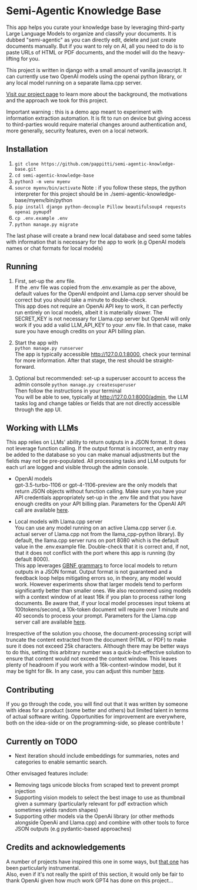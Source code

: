 # Semi-Agentic Knowledge Base

This app helps you curate your knowledge base by leveraging third-party Large Language Models to organize and classify your documents. It is dubbed "semi-agentic" as you can directly edit, delete and just create documents manually. But if you want to rely on AI, all you need to do is to paste URLs of HTML or PDF documents, and the model will do the heavy-lifting for you. 

This project is written in django with a small amount of vanilla javascript. It can currently use two OpenAI models using the openai python library, or any local model running on a separate llama.cpp server.  

[Visit our project page](https://www.pitti.io/projects/semi-agentic-knowledge-base) to learn more about the background, the motivations and the approach we took for this project.

Important warning : this is a demo app meant to experiment with information extraction automation. It is fit to run on device but giving access to third-parties would require material changes around authentication and, more generally, security features, even on a local network. 

## Installation
1. `git clone https://github.com/pappitti/semi-agentic-knowledge-base.git`
2. `cd semi-agentic-knowledge-base`
3. `python3 -m venv myenv`
4. `source myenv/bin/activate` 
Note : if you follow these steps, the python interpreter for this project should be in ./semi-agentic-knowledge-base/myenv/bin/python
5. `pip install django python-decouple Pillow beautifulsoup4 requests openai pymupdf`
6. `cp .env.example .env`
7. `python manage.py migrate`

The last phase will create a brand new local database and seed some tables with information that is necessary for the app to work (e.g OpenAI models names or chat formats for local models)

## Running
1. First, set-up the .env file.    
If the .env file was copied from the .env.example as per the above, default values for the OpenAI endpoint and Llama.cpp server should be correct but you should take a minute to double-check.  
This app does not require an OpenAi API key to work, it can perfectly run entirely on local models, albeit it is materially slower. The SECRET_KEY is not necessary for Llama.cpp server but OpenAI will only work if you add a valid LLM_API_KEY to your .env file. In that case, make sure you have enough credits on your API billing plan.

2. Start the app with   
`python manage.py runserver`  
The app is typically accessible http://127.0.0.1:8000, check your terminal for more information. After that stage, the rest should be straight-forward.   

3. Optional but recommended: set-up a superuser account to access the admin console 
`python manage.py createsuperuser`  
Then follow the instructions in your terminal  
You will be able to see, typically at http://127.0.0.1:8000/admin, the LLM tasks log and change tables or fields that are not directly accessible through the app UI.  

## Working with LLMs
This app relies on LLMs' ability to return outputs in a JSON format. It does not leverage function calling. If the output format is incorrect, an entry may be added to the database so you can make manual adjustments but the fields may not be pre-populated. All processing tasks and LLM outputs for each url are logged and visible through the admin console.

- OpenAI  models  
gpt-3.5-turbo-1106 or gpt-4-1106-preview are the only models that return JSON objects without function calling. Make sure you have your API credentials appropriately set-up in the .env file and that you have enough credits on your API billing plan. Parameters for the OpenAI API call are available [here](newdocs/doc_processing.py#L351).
  
- Local models with Llama.cpp server  
You can use any model running on an active Llama.cpp server (i.e. actual server of Llama.cpp not from the llama_cpp-python library). By default, the llama.cpp server runs on port 8080 which is the default value in the .env.example file. Double-check that it is correct and, if not, that it does not conflict with the port where this app is running (by default 8000).  
This app leverages [GBNF grammars](newdocs/doc_processing.py#L302) to force local models to return outputs in a JSON format. Output format is not guaranteed and a feedback loop helps mitigating errors so, in theory, any model would work. However experiments show that larger models tend to perform significantly better than smaller ones. We also recommend using models with a context window of at least 16k if you plan to process rather long documents. Be aware that, if your local model processes input tokens at 100tokens/second, a 10k-token document will require over 1 minute and 40 seconds to process your prompt. Parameters for the Llama.cpp server call are available [here](newdocs/doc_processing.py#L380).    


Irrespective of the solution you choose, the document-processing script will truncate the content extracted from the document (HTML or PDF) to make sure it does not exceed 25k characters. Although there may be better ways to do this, setting this arbitrary number was a quick-but-effective solution to ensure that content would not exceed the context window. This leaves plenty of headroom if you work with a 16k-context-window model, but it may be tight for 8k. In any case, you can adjust this number [here](newdocs/doc_processing.py#L877).  
  

## Contributing  
If you go through the code, you will find out that it was written by someone with ideas for a product (some better and others) but limited talent in terms of actual software writing. Opportunities for improvement are everywhere, both on the idea-side or on the programming-side, so please contribute !


## Currently on TODO 
- Next iteration should include embeddings for summaries, notes and categories to enable semantic search.  
  
Other envisaged features include:
- Removing tags unicode blocks from scraped text to prevent prompt injection
- Supporting vision models to select the best image to use as thumbnail given a summary (particularly relevant for pdf extraction which sometimes yields random shapes)
- Supporting other models via the OpenAi library (or other methods alongside OpenAi and Llama.cpp) and combine with other tools to force JSON outputs (e.g pydantic-based approaches)  
  

## Credits and acknowledgements
A number of projects have inspired this one in some ways, but [that one](https://github.com/Nearcyan/papers.day) has been particularly instrumental.     
Also, even if it's not really the spirit of this section, it would only be fair to thank OpenAi given how much work GPT4 has done on this project... 




